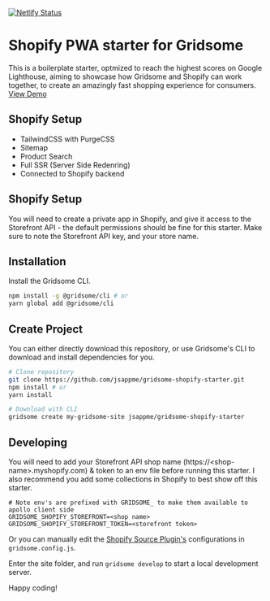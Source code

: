 [![Netlify Status](https://api.netlify.com/api/v1/badges/d38cd58f-ae41-48e5-8881-85bdd4357695/deploy-status)](https://app.netlify.com/sites/gridsome-shopify/deploys)

# Shopify PWA starter for Gridsome

This is a boilerplate starter, optmized to reach the highest scores on Google Lighthouse, aiming to showcase how Gridsome and Shopify can work together, to create an amazingly fast shopping experience for consumers. [View Demo](https://gridsome-shopify.netlify.com)

## Shopify Setup

- TailwindCSS with PurgeCSS
- Sitemap
- Product Search
- Full SSR (Server Side Redenring)
- Connected to Shopify backend

## Shopify Setup

You will need to create a private app in Shopify, and give it access to the Storefront API - the default permissions should be fine for this starter.
Make sure to note the Storefront API key, and your store name.

## Installation

Install the Gridsome CLI.

```bash
npm install -g @gridsome/cli # or
yarn global add @gridsome/cli
```

## Create Project

You can either directly download this repository, or use Gridsome's CLI to download and install dependencies for you.

```bash
# Clone repository
git clone https://github.com/jsappme/gridsome-shopify-starter.git
npm install # or
yarn install

# Download with CLI
gridsome create my-gridsome-site jsappme/gridsome-shopify-starter
```

## Developing

You will need to add your Storefront API shop name (https://\<shop-name\>.myshopify.com) & token to an env file before running this starter.
I also recommend you add some collections in Shopify to best show off this starter.

```
# Note env's are prefixed with GRIDSOME_ to make them available to apollo client side
GRIDSOME_SHOPIFY_STOREFRONT=<shop name>
GRIDSOME_SHOPIFY_STOREFRONT_TOKEN=<storefront token>
```

Or you can manually edit the [Shopify Source Plugin's](https://gridsome.org/plugins/gridsome-source-shopify) configurations in `gridsome.config.js`.

Enter the site folder, and run `gridsome develop` to start a local development server.

Happy coding!
